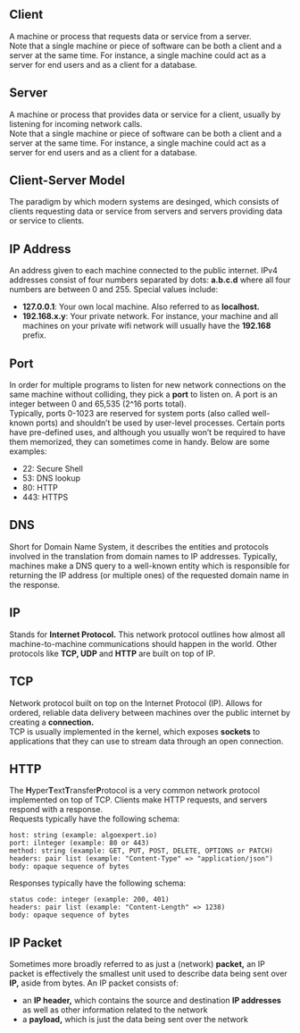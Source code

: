 ## Client

A machine or process that requests data or service from a server.
</br>
Note that a single machine or piece of software can be both a client and a server at the same time. For instance, a single machine could act as a server for end users and as a client for a database.

## Server

A machine or process that provides data or service for a client, usually by listening for incoming network calls.
</br>
Note that a single machine or piece of software can be both a client and a server at the same time. For instance, a single machine could act as a server for end users and as a client for a database.

## Client-Server Model

The paradigm by which modern systems are desinged, which consists of clients requesting data or service from servers and servers providing data or service to clients.

## IP Address

An address given to each machine connected to the public internet. IPv4 addresses consist of four numbers separated by dots: **a.b.c.d** where all four numbers are between 0 and 255. Special values include:

- **127.0.0.1**: Your own local machine. Also referred to as **localhost.**
- **192.168.x.y**: Your private network. For instance, your machine and all machines on your private wifi network will usually have the **192.168** prefix.

## Port

In order for multiple programs to listen for new network connections on the same machine without colliding, they pick a **port** to listen on. A port is an integer between 0 and 65,535 (2^16 ports total).
</br>
Typically, ports 0-1023 are reserved for system ports (also called well-known ports) and shouldn’t be used by user-level processes. Certain ports have pre-defined uses, and although you usually won’t be required to have them memorized, they can sometimes come in handy. Below are some examples:
</br>

- 22: Secure Shell</br>
- 53: DNS lookup</br>
- 80: HTTP</br>
- 443: HTTPS

## DNS

Short for Domain Name System, it describes the entities and protocols involved in the translation from domain names to IP addresses. Typically, machines make a DNS query to a well-known entity which is responsible for returning the IP address (or multiple ones) of the requested domain name in the response.

## IP

Stands for **Internet Protocol.** This network protocol outlines how almost all machine-to-machine communications should happen in the world. Other protocols like **TCP, UDP** and **HTTP** are built on top of IP.

## TCP

Network protocol built on top on the Internet Protocol (IP). Allows for ordered, reliable data delivery between machines over the public internet by creating a **connection.**
</br>
TCP is usually implemented in the kernel, which exposes **sockets** to applications that they can use to stream data through an open connection.

## HTTP

The **H**yper**T**ext**T**ransfer**P**rotocol is a very common network protocol implemented on top of TCP. Clients make HTTP requests, and servers respond with a response.
</br>
Requests typically have the following schema:
</br>

```
host: string (example: algoexpert.io)
port: ilnteger (example: 80 or 443)
method: string (example: GET, PUT, POST, DELETE, OPTIONS or PATCH)
headers: pair list (example: "Content-Type" => "application/json")
body: opaque sequence of bytes
```

Responses typically have the following schema:

```
status code: integer (example: 200, 401)
headers: pair list (example: "Content-Length" => 1238)
body: opaque sequence of bytes
```

## IP Packet

Sometimes more broadly referred to as just a (network) **packet,** an IP packet is effectively the smallest unit used to describe data being sent over **IP,** aside from bytes. An IP packet consists of:

- an **IP header,** which contains the source and destination **IP addresses** as well as other information related to the network
- a **payload,** which is just the data being sent over the network

